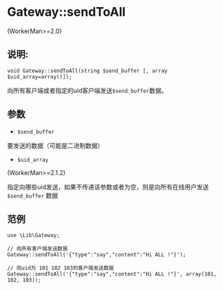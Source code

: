 # Gateway::sendToAll
(WorkerMan>=2.0)

## 说明:
```
void Gateway::sendToAll(string $send_buffer [, array $uid_array=array()]);
```

向所有客户端或者指定的uid客户端发送```$send_buffer```数据。

## 参数

* ```$send_buffer```

要发送的数据（可能是二进制数据）


* ```$uid_array```

(WorkerMan>=2.1.2)

指定向哪些uid发送，如果不传递该参数或者为空，则是向所有在线用户发送 ```$send_buffer``` 数据

## 范例
```
use \Lib\Gateway;

// 向所有客户端发送数据
Gateway::sendToAll('{"type":"say","content":"Hi ALL !"}');

// 向uid为 101 102 103的客户端发送数据
Gateway::sendToAll('{"type":"say","content":"Hi ALL !"}', array(101, 102, 103));

```
